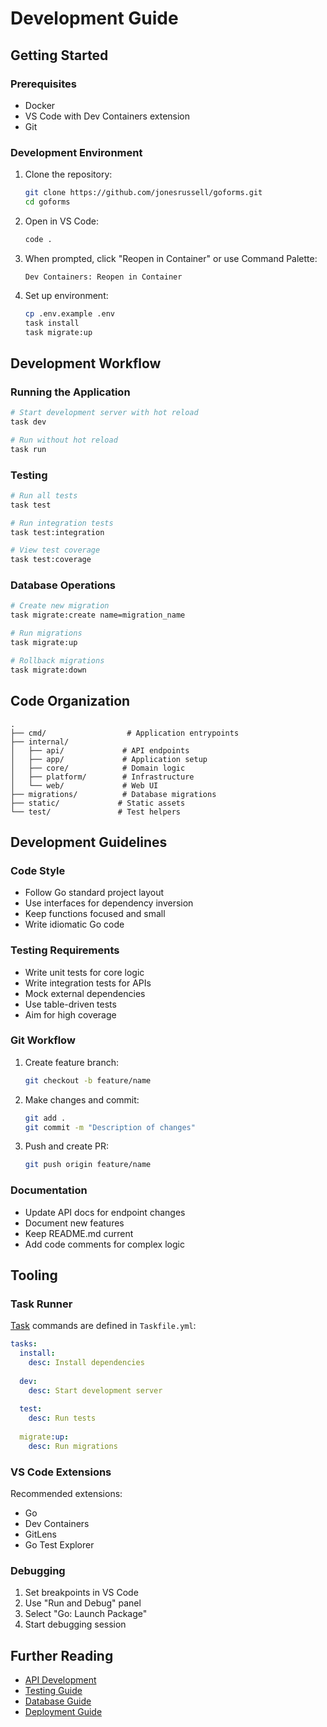 # Development Guide

## Getting Started

### Prerequisites

- Docker
- VS Code with Dev Containers extension
- Git

### Development Environment

1. Clone the repository:

   ```bash
   git clone https://github.com/jonesrussell/goforms.git
   cd goforms
   ```

2. Open in VS Code:

   ```bash
   code .
   ```

3. When prompted, click "Reopen in Container" or use Command Palette:

   ```plaintext
   Dev Containers: Reopen in Container
   ```

4. Set up environment:

   ```bash
   cp .env.example .env
   task install
   task migrate:up
   ```

## Development Workflow

### Running the Application

```bash
# Start development server with hot reload
task dev

# Run without hot reload
task run
```

### Testing

```bash
# Run all tests
task test

# Run integration tests
task test:integration

# View test coverage
task test:coverage
```

### Database Operations

```bash
# Create new migration
task migrate:create name=migration_name

# Run migrations
task migrate:up

# Rollback migrations
task migrate:down
```

## Code Organization

```plaintext
.
├── cmd/                  # Application entrypoints
├── internal/            
│   ├── api/             # API endpoints
│   ├── app/             # Application setup
│   ├── core/            # Domain logic
│   ├── platform/        # Infrastructure
│   └── web/             # Web UI
├── migrations/          # Database migrations
├── static/             # Static assets
└── test/               # Test helpers
```

## Development Guidelines

### Code Style

- Follow Go standard project layout
- Use interfaces for dependency inversion
- Keep functions focused and small
- Write idiomatic Go code

### Testing Requirements

- Write unit tests for core logic
- Write integration tests for APIs
- Mock external dependencies
- Use table-driven tests
- Aim for high coverage

### Git Workflow

1. Create feature branch:

   ```bash
   git checkout -b feature/name
   ```

2. Make changes and commit:

   ```bash
   git add .
   git commit -m "Description of changes"
   ```

3. Push and create PR:

   ```bash
   git push origin feature/name
   ```

### Documentation

- Update API docs for endpoint changes
- Document new features
- Keep README.md current
- Add code comments for complex logic

## Tooling

### Task Runner

[Task](https://taskfile.dev) commands are defined in `Taskfile.yml`:

```yaml
tasks:
  install:
    desc: Install dependencies
  
  dev:
    desc: Start development server
  
  test:
    desc: Run tests
  
  migrate:up:
    desc: Run migrations
```

### VS Code Extensions

Recommended extensions:

- Go
- Dev Containers
- GitLens
- Go Test Explorer

### Debugging

1. Set breakpoints in VS Code
2. Use "Run and Debug" panel
3. Select "Go: Launch Package"
4. Start debugging session

## Further Reading

- [API Development](./api.md)
- [Testing Guide](./testing.md)
- [Database Guide](./database.md)
- [Deployment Guide](./deployment.md)
